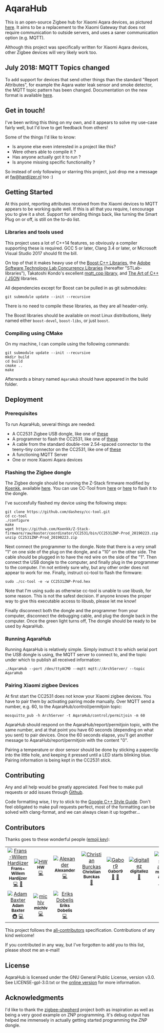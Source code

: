 # AqaraHub

This is an open-source Zigbee hub for Xiaomi Aqara devices, as pictured [here](https://des.gbtcdn.com/uploads/pdm-desc-pic/Electronic/image/2017/04/25/20170425155840_15186.jpg). It aims to be a replacement to the Xiaomi Gateway that does not require communication to outside servers, and uses a saner communication option (e.g. MQTT).

Although this project was specifically written for Xiaomi Aqara devices, other Zigbee devices will very likely work too.

## July 2018: MQTT Topics changed
To add support for devices that send other things than the standard "Report Attributes", for example the Aqara water leak sensor and smoke detector, the MQTT topic pattern has been changed. Documentation on the new format is available [here](documentation/mqtt-topics.md).

## Get in touch!
I've been writing this thing on my own, and it appears to solve my use-case fairly well, but I'd love to get feedback from others!

Some of the things I'd like to know:

* Is anyone else even interested in a project like this?
* Were others able to compile it ?
* Has anyone actually got it to run ?
* Is anyone missing specific functionality ?

So instead of only following or starring this project, just drop me a message at fw@hardijzer.nl too :)

## Getting Started

At this point, reporting attributes received from the Xiaomi devices to MQTT appears to be working quite well. If this is all that you require, I encourage you to give it a shot.
Support for sending things back, like turning the Smart Plug on or off, is still on the to-do list.

### Libraries and tools used

This project uses a lot of C++14 features, so obviously a compiler supporting these is required. GCC 5 or later, Clang 3.4 or later, or Microsoft Visual Studio 2017 should fit the bill.

On top of that it makes heavy use of the [Boost C++ Libraries](http://www.boost.org/), the [Adobe Software Technology Lab Concurrency Libraries](https://github.com/stlab/libraries/) (hereafter "STLab-libraries"), Takatoshi Kondo's excellent [mqtt\_cpp library](https://github.com/redboltz/mqtt_cpp), and [The Art of C++ / JSON](https://github.com/taocpp/json) libraries.

All dependencies except for Boost can be pulled in as git submodules:
```
git submodule update --init --recursive
```
There is no need to compile these libraries, as they are all header-only.

The Boost libraries should be available on most Linux distributions, likely named either ```boost-devel```, ```boost-libs```, or just ```boost```.

### Compiling using CMake
On my machine, I can compile using the following commands:
```
git submodule update --init --recursive
mkdir build
cd build
cmake ..
make
```
Afterwards a binary named ```AqaraHub``` should have appeared in the build folder.

## Deployment

### Prerequisites
To run AqaraHub, several things are needed:

- A CC2531 Zigbee USB dongle, like one of [these](https://www.aliexpress.com/wholesale?SearchText=CC2531+USB+Dongle)
- A programmer to flash the CC2531, like one of [these](https://www.aliexpress.com/wholesale?catId=0&initiative_id=SB_20180329140214&SearchText=CC+Debugger+ZIGBEE+emulator)
- A cable from the standard double-row 2.54-spaced connector to the teeny-tiny connector on the CC2531, like one of [these](https://www.aliexpress.com/wholesale?SearchText=CC2531+Cable)
- A functioning MQTT Server
- One or more Xiaomi Aqara devices

### Flashing the Zigbee dongle
The Zigbee dongle should be running the Z-Stack firmware modified by [Koenkk](https://github.com/Koenkk), available [here](https://github.com/Koenkk/Z-Stack-firmware/tree/master/coordinator/CC2531/bin). You can use CC-Tool from [here](https://sourceforge.net/projects/cctool/files/) or [here](https://github.com/dashesy/cc-tool) to flash it to the dongle.

I've succesfully flashed my device using the following steps:
```
git clone https://github.com/dashesy/cc-tool.git
cd cc-tool
./configure
make
wget https://github.com/Koenkk/Z-Stack-firmware/raw/master/coordinator/CC2531/bin/CC2531ZNP-Prod_20190223.zip
unzip CC2531ZNP-Prod_20190223.zip
```
Next connect the programmer to the dongle. Note that there is a very small "1" on one side of the plug on the dongle, and a "10" on the other side. The cable should be plugged in to have the red wire on the side of the "1". Then connect the USB dongle to the computer, and finally plug in the programmer to the computer. I'm not entirely sure why, but any other order does not appear to work for me.
Finally, instruct cc-tool to flash the firmware:
```
sudo ./cc-tool -e -w CC2531ZNP-Prod.hex
```
Note that I'm using sudo as otherwise cc-tool is unable to use libusb, for some reason. This is not the safest decision. If anyone knows the proper way to give this executable access to libusb, please let me know!

Finally disconnect both the dongle and the programmer from your computer, disconnect the debugging cable, and plug the dongle back in the computer. Once the green light turns off, The dongle should be ready to be used by AqaraHub.

### Running AqaraHub
Running AqaraHub is relatively simple. Simply instruct it to which serial port the USB dongle is using, the MQTT server to connect to, and the topic under which to publish all received information:
```
./AqaraHub --port /dev/ttyACM0 --mqtt mqtt://ArchServer/ --topic AqaraHub
```

### Pairing Xiaomi zigbee Devices
At first start the CC2531 does not know your Xiaomi zigbee devices. You have to pair them by activating pairing mode manually. Over MQTT send a number, e.g. 60, to the AqaraHub/control/permitjoin topic:
```
mosquitto_pub -h ArchServer -t AqaraHub/control/permitjoin -m 60
```
AqaraHub should respond on the AqaraHub/report/permitjoin topic, with the same number, and at that point you have 60 seconds (depending on what you sent) to pair devices. Once the 60 seconds elapse, you'll get another message to AqaraHub/report/permitjoin with the content "0".

Pairing a temperature or door sensor should be done by sticking a paperclip into the little hole, and keeping it pressed until a LED starts blinking blue.
Pairing information is being kept in the CC2531 stick. 

## Contributing
Any and all help would be greatly appreciated. Feel free to make pull requests or add issues through [Github](https://github.com/Frans-Willem/AqaraHub).

Code formatting wise, I try to stick to the [Google C++ Style Guide](https://google.github.io/styleguide/cppguide.html). Don't feel obligated to make pull requests perfect, most of the formatting can be solved with clang-format, and we can always clean it up together...

## Contributors

Thanks goes to these wonderful people ([emoji key](https://github.com/kentcdodds/all-contributors#emoji-key)):

<!-- ALL-CONTRIBUTORS-LIST:START - Do not remove or modify this section -->
<!-- prettier-ignore-start -->
<!-- markdownlint-disable -->
<table>
  <tr>
    <td align="center"><a href="https://github.com/Frans-Willem"><img src="https://avatars3.githubusercontent.com/u/346213?v=4" width="px;" alt="Frans-Willem Hardijzer"/><br /><sub><b>Frans-Willem Hardijzer</b></sub></a><br /><a href="https://github.com/Frans-Willem/AqaraHub/commits?author=Frans-Willem" title="Code">💻</a> <a href="https://github.com/Frans-Willem/AqaraHub/commits?author=Frans-Willem" title="Documentation">📖</a></td>
    <td align="center"><a href="https://github.com/hwhw"><img src="https://avatars3.githubusercontent.com/u/964349?v=4" width="px;" alt="HW"/><br /><sub><b>HW</b></sub></a><br /><a href="https://github.com/Frans-Willem/AqaraHub/commits?author=hwhw" title="Code">💻</a></td>
    <td align="center"><a href="https://www.qt.io/"><img src="https://avatars1.githubusercontent.com/u/14371747?v=4" width="px;" alt="Alexander"/><br /><sub><b>Alexander</b></sub></a><br /><a href="https://github.com/Frans-Willem/AqaraHub/commits?author=speqtr" title="Code">💻</a></td>
    <td align="center"><a href="https://github.com/cbu99"><img src="https://avatars3.githubusercontent.com/u/32123268?v=4" width="px;" alt="Christian Burckas"/><br /><sub><b>Christian Burckas</b></sub></a><br /><a href="https://github.com/Frans-Willem/AqaraHub/commits?author=cbu99" title="Documentation">📖</a></td>
    <td align="center"><a href="https://github.com/Gabor9"><img src="https://avatars3.githubusercontent.com/u/36307796?v=4" width="px;" alt="Gabor9"/><br /><sub><b>Gabor9</b></sub></a><br /><a href="https://github.com/Frans-Willem/AqaraHub/commits?author=Gabor9" title="Documentation">📖</a> <a href="https://github.com/Frans-Willem/AqaraHub/issues?q=author%3AGabor9" title="Bug reports">🐛</a></td>
    <td align="center"><a href="https://github.com/digitallez"><img src="https://avatars1.githubusercontent.com/u/6229178?v=4" width="px;" alt="digitallez"/><br /><sub><b>digitallez</b></sub></a><br /><a href="https://github.com/Frans-Willem/AqaraHub/issues?q=author%3Adigitallez" title="Bug reports">🐛</a></td>
    <td align="center"><a href="https://github.com/mclei-asw"><img src="https://avatars1.githubusercontent.com/u/7412648?v=4" width="px;" alt="mclei-asw"/><br /><sub><b>mclei-asw</b></sub></a><br /><a href="https://github.com/Frans-Willem/AqaraHub/issues?q=author%3Amclei-asw" title="Bug reports">🐛</a> <a href="#ideas-mclei-asw" title="Ideas, Planning, & Feedback">🤔</a></td>
  </tr>
  <tr>
    <td align="center"><a href="http://blog.voltagex.org"><img src="https://avatars3.githubusercontent.com/u/159567?v=4" width="px;" alt="Adam Baxter"/><br /><sub><b>Adam Baxter</b></sub></a><br /><a href="#infra-voltagex" title="Infrastructure (Hosting, Build-Tools, etc)">🚇</a> <a href="https://github.com/Frans-Willem/AqaraHub/commits?author=voltagex" title="Code">💻</a></td>
    <td align="center"><a href="https://github.com/michlv"><img src="https://avatars1.githubusercontent.com/u/2380381?v=4" width="px;" alt="michlv"/><br /><sub><b>michlv</b></sub></a><br /><a href="https://github.com/Frans-Willem/AqaraHub/commits?author=michlv" title="Code">💻</a></td>
    <td align="center"><a href="https://github.com/phaethon"><img src="https://avatars1.githubusercontent.com/u/1088890?v=4" width="px;" alt="Eriks Dobelis"/><br /><sub><b>Eriks Dobelis</b></sub></a><br /><a href="https://github.com/Frans-Willem/AqaraHub/commits?author=phaethon" title="Code">💻</a></td>
  </tr>
</table>

<!-- markdownlint-enable -->
<!-- prettier-ignore-end -->
<!-- ALL-CONTRIBUTORS-LIST:END -->

This project follows the [all-contributors](https://github.com/kentcdodds/all-contributors) specification. Contributions of any kind welcome!

If you contributed in any way, but I've forgotten to add you to this list, please shoot me an e-mail!

## License
AqaraHub is licensed under the GNU General Public License, version v3.0. See LICENSE-gpl-3.0.txt or the [online version](https://www.gnu.org/licenses/gpl-3.0.txt) for more information.

## Acknowledgments
I'd like to thank the [zigbee-shepherd](https://github.com/zigbeer/zigbee-shepherd) project both as inspiration as well as being a very good example on ZNP programming. It's debug output has helped me immensely in actually getting started programming the ZNP dongle.

